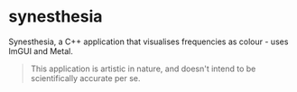 # synesthesia

Synesthesia, a C++ application that visualises frequencies as colour - uses ImGUI and Metal.

> This application is artistic in nature, and doesn't intend to be scientifically accurate per se.
